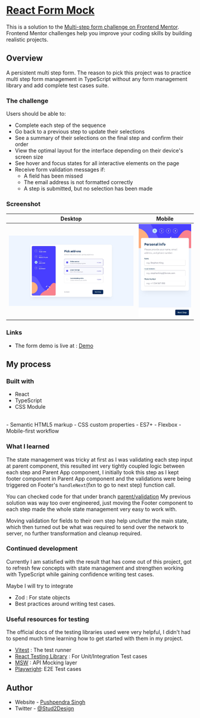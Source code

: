 # [React Form Mock](https://react-form-mock.vercel.app)

This is a solution to the [Multi-step form challenge on Frontend Mentor](https://www.frontendmentor.io/challenges/multistep-form-YVAnSdqQBJ). Frontend Mentor challenges help you improve your coding skills by building realistic projects.

## Overview

A persistent multi step form. The reason to pick this project was to practice multi step form management in TypeScript without any form management library and add complete test cases suite.

### The challenge

Users should be able to:

- Complete each step of the sequence
- Go back to a previous step to update their selections
- See a summary of their selections on the final step and confirm their order
- View the optimal layout for the interface depending on their device's screen size
- See hover and focus states for all interactive elements on the page
- Receive form validation messages if:
  - A field has been missed
  - The email address is not formatted correctly
  - A step is submitted, but no selection has been made

### Screenshot

|                    Desktop                   |                    Mobile                      |
|:--------------------------------------------:|:----------------------------------------------:|
|![](./src/assets/desktop-design-step-3-monthly.jpg)| ![](./src/assets/mobile-design-step-1.jpg)|

### Links

- The form demo is live at : [Demo](https://react-form-mock.vercel.app)

## My process

### Built with

- React
- TypeScript
- CSS Module
<br/>
- Semantic HTML5 markup
- CSS custom properties
- ES7+
- Flexbox
- Mobile-first workflow

### What I learned

The state management was tricky at first as I was validating each step input at parent component, this resulted int very tightly coupled logic between each step and Parent App component, I initially took this step as I kept footer component in Parent App component and the validations were being triggered on Footer's `handleNext`(fxn to go to next step) function call.

You can checked code for that under branch [parent/validation](https://github.com/dreamer01/react-form-mock/tree/parent/validation)
My previous solution was way too over engineered, just moving the Footer component to each step made the whole state management very easy to work with.

Moving validation for fields to their own step help unclutter the main state, which then turned out be what was required to send over the network to server, no further transformation and cleanup required.

### Continued development

Currently I am satisfied with the result that has come out of this project, got to refresh few concepts with state management and strengthen working with TypeScript while gaining confidence writing test cases.

Maybe I will try to integrate

- Zod : For state objects
- Best practices around writing test cases.

### Useful resources for testing

The official docs of the testing libraries used were very helpful, I didn't had to spend much time learning how to get started with them in my project.

- [Vitest](https://vitest.dev/) : The test runner
- [React Testing Library](https://testing-library.com/docs/react-testing-library/intro/) : For Unit/Integration Test cases
- [MSW](https://mswjs.io/) : API Mocking layer
- [Playwright](https://playwright.dev/): E2E Test cases

## Author

- Website - [Pushpendra Singh](https://stud2design.in/blog)
- Twitter - [@Stud2Design](https://www.twitter.com/Stud2design)
